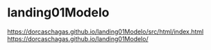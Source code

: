 # landing01Modelo

https://dorcaschagas.github.io/landing01Modelo/src/html/index.html
https://dorcaschagas.github.io/landing01Modelo/
